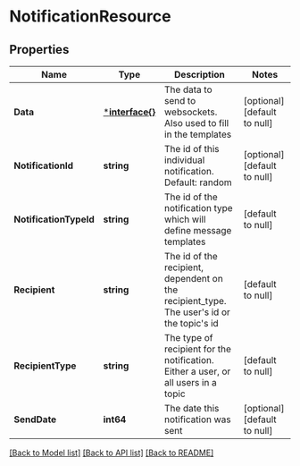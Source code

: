 # NotificationResource

## Properties
Name | Type | Description | Notes
------------ | ------------- | ------------- | -------------
**Data** | [***interface{}**](interface{}.md) | The data to send to websockets. Also used to fill in the templates | [optional] [default to null]
**NotificationId** | **string** | The id of this individual notification. Default: random | [optional] [default to null]
**NotificationTypeId** | **string** | The id of the notification type which will define message templates | [default to null]
**Recipient** | **string** | The id of the recipient, dependent on the recipient_type. The user&#39;s id or the topic&#39;s id | [default to null]
**RecipientType** | **string** | The type of recipient for the notification. Either a user, or all users in a topic | [default to null]
**SendDate** | **int64** | The date this notification was sent | [optional] [default to null]

[[Back to Model list]](../README.md#documentation-for-models) [[Back to API list]](../README.md#documentation-for-api-endpoints) [[Back to README]](../README.md)


